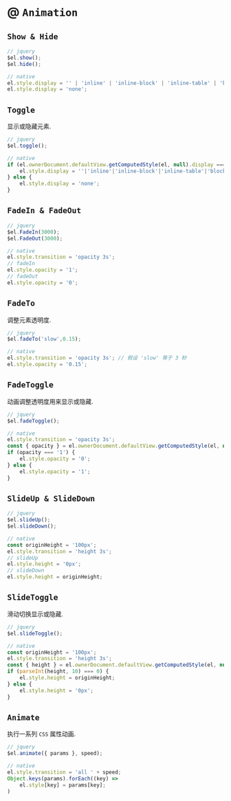 # @ `Animation`

## `Show & Hide`

```javascript
// jquery
$el.show();
$el.hide();

// native
el.style.display = '' | 'inline' | 'inline-block' | 'inline-table' | 'block';
el.style.display = 'none';
```

## `Toggle`

显示或隐藏元素.

```javascript
// jquery
$el.toggle();

// native
if (el.ownerDocument.defaultView.getComputedStyle(el, null).display === 'none') {
    el.style.display = ''|'inline'|'inline-block'|'inline-table'|'block';
} else {
    el.style.display = 'none';
}
```

## `FadeIn & FadeOut`

```javascript
// jquery
$el.FadeIn(3000);
$el.FadeOut(3000);

// native
el.style.transition = 'opacity 3s';
// fadeIn
el.style.opacity = '1';
// fadeOut
el.style.opacity = '0';
```

## `FadeTo`

调整元素透明度.

```javascript
// jquery
$el.fadeTo('slow',0.15);

// native
el.style.transition = 'opacity 3s'; // 假设 'slow' 等于 3 秒
el.style.opacity = '0.15';
```

## `FadeToggle`

动画调整透明度用来显示或隐藏.

```javascript
// jquery
$el.fadeToggle();

// native
el.style.transition = 'opacity 3s';
const { opacity } = el.ownerDocument.defaultView.getComputedStyle(el, null);
if (opacity === '1') {
    el.style.opacity = '0';
} else {
    el.style.opacity = '1';
}
```

## `SlideUp & SlideDown`

```javascript
// jquery
$el.slideUp();
$el.slideDown();

// native
const originHeight = '100px';
el.style.transition = 'height 3s';
// slideUp
el.style.height = '0px';
// slideDown
el.style.height = originHeight;
```

## `SlideToggle`

滑动切换显示或隐藏.

```javascript
// jquery
$el.slideToggle();

// native
const originHeight = '100px';
el.style.transition = 'height 3s';
const { height } = el.ownerDocument.defaultView.getComputedStyle(el, null);
if (parseInt(height, 10) === 0) {
    el.style.height = originHeight;
} else {
    el.style.height = '0px';
}
```

## `Animate`

执行一系列 `CSS` 属性动画. 

```javascript
// jquery
$el.animate({ params }, speed);

// native
el.style.transition = 'all ' + speed;
Object.keys(params).forEach((key) =>
    el.style[key] = params[key];
)
```
